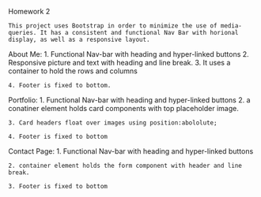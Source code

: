 Homework 2
    
    This project uses Bootstrap in order to minimize the use of media-queries. It has a consistent and functional Nav Bar with horional display, as well as a responsive layout. 

About Me: 
    1. Functional Nav-bar with heading and hyper-linked buttons
    2. Responsive picture and text with heading and line break.
    3. It uses a container to hold the rows and columns
    
    4. Footer is fixed to bottom. 

Portfolio: 
    1. Functional Nav-bar with heading and hyper-linked buttons
    2. a conatiner element holds card components with top placeholder image.

    3. Card headers float over images using position:abololute; 

    4. Footer is fixed to bottom

Contact Page:
    1. Functional Nav-bar with heading and hyper-linked buttons

    2. container element holds the form component with header and line break. 

    3. Footer is fixed to bottom


